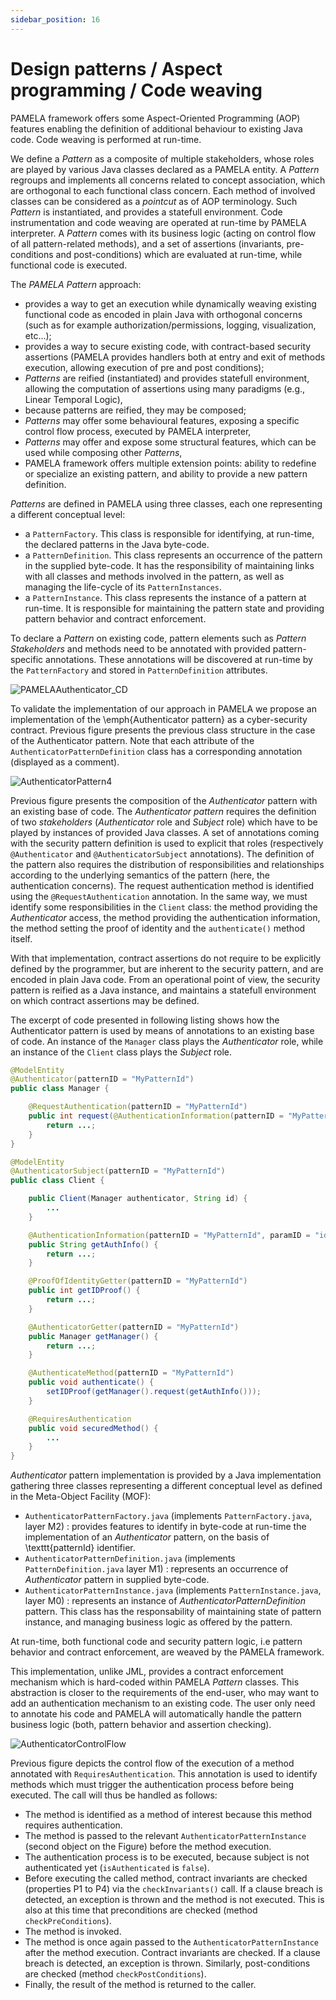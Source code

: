 ```yaml
---
sidebar_position: 16
---
```


# Design patterns / Aspect programming / Code weaving

PAMELA framework offers some Aspect-Oriented Programming (AOP) features enabling the definition of additional behaviour to existing Java code. Code weaving is performed at run-time.

We define a *Pattern* as a composite of multiple stakeholders, whose roles are played by various Java classes declared as a PAMELA entity. A *Pattern* regroups and implements all concerns related to concept association, which are orthogonal to each functional class concern. Each method of involved classes can be considered as a *pointcut* as of AOP terminology. Such *Pattern* is instantiated, and provides a statefull environment. Code instrumentation and code weaving are operated at run-time by PAMELA interpreter. A *Pattern* comes with its business logic (acting on control flow of all pattern-related methods), and a set of assertions (invariants, pre-conditions and post-conditions) which are evaluated at run-time, while functional code is executed.

The *PAMELA Pattern* approach:

- provides a way to get an execution while dynamically weaving existing functional code as encoded in plain Java with orthogonal concerns (such as for example authorization/permissions, logging, visualization, etc...);
- provides a way to secure existing code, with contract-based security assertions (PAMELA provides handlers both at entry and exit of methods execution, allowing execution of pre and post conditions);
- *Patterns* are reified (instantiated) and provides statefull environment, allowing the computation of assertions using many paradigms (e.g., Linear Temporal Logic),
- because patterns are reified, they may be composed;
- *Patterns* may offer some behavioural features, exposing a specific control flow process, executed by PAMELA interpreter,
- *Patterns* may offer and expose some structural features, which can be used while composing other *Patterns*,
- PAMELA framework offers multiple extension points: ability to redefine or specialize an existing pattern, and ability to provide a new pattern definition.

*Patterns* are defined in PAMELA using three classes, each one representing a different conceptual level:

- a `PatternFactory`. This class is responsible for identifying, at run-time, the declared patterns in the Java byte-code.
- a `PatternDefinition`. This class represents an occurrence of the pattern in the supplied byte-code. It has the responsibility of maintaining links with all classes and methods involved in the pattern, as well as managing the life-cycle of its `PatternInstances`.
- a `PatternInstance`. This class represents the instance of a pattern at run-time. It is responsible for maintaining the pattern state and providing pattern behavior and contract enforcement.

To declare a *Pattern* on existing code, pattern elements such as *Pattern Stakeholders* and methods need to be annotated with provided pattern-specific  annotations. These annotations will be discovered at run-time by the `PatternFactory` and stored in `PatternDefinition` attributes.

![PAMELAAuthenticator_CD](https://support.openflexo.org/images/components/pamela/PAMELAAuthenticator_CD.png)

To validate the implementation of our approach in PAMELA we propose an implementation of the \emph{Authenticator pattern} as a cyber-security contract. Previous figure presents the previous class structure in the case of the Authenticator pattern. Note that each attribute of the `AuthenticatorPatternDefinition` class has a corresponding annotation (displayed as a comment).

![AuthenticatorPattern4](https://support.openflexo.org/images/components/pamela/AuthenticatorPattern4.png)

Previous figure presents the composition of the *Authenticator* pattern with an existing base of code. The  *Authenticator pattern* requires the definition of two *stakeholders* (*Authenticator* role and *Subject* role) which have to be played by instances of provided Java classes. A set of annotations coming with the security pattern definition is used to explicit that roles (respectively `@Authenticator` and `@AuthenticatorSubject` annotations). The definition of the pattern also requires the distribution of responsibilities and relationships according to the underlying semantics of the pattern (here, the authentication concerns). The request authentication method is identified using the `@RequestAuthentication` annotation. In the same way, we must identify some responsibilities in the `Client` class: the method providing the  *Authenticator* access, the method providing the authentication information, the method setting the proof of identity and the `authenticate()` method itself.

With that implementation, contract assertions do not require to be explicitly defined by the programmer, but are inherent to the security pattern, and are encoded in plain Java code. From an operational point of view, the security pattern is reified as a Java instance, and maintains a statefull environment on which contract assertions may be defined.

The excerpt of code presented in following listing shows how the Authenticator pattern is used by means of annotations to an existing base of code. An instance of the `Manager` class plays the *Authenticator* role, while an instance of the `Client` class plays the *Subject* role.

```java
@ModelEntity
@Authenticator(patternID = "MyPatternId")
public class Manager {

	@RequestAuthentication(patternID = "MyPatternId")
	public int request(@AuthenticationInformation(patternID = "MyPatternId", paramID = "id") String id) {
		return ...;
	}
}

@ModelEntity
@AuthenticatorSubject(patternID = "MyPatternId")
public class Client {

	public Client(Manager authenticator, String id) {
		...
	}

	@AuthenticationInformation(patternID = "MyPatternId", paramID = "id")
	public String getAuthInfo() {
		return ...;
	}

	@ProofOfIdentityGetter(patternID = "MyPatternId")
	public int getIDProof() {
		return ...;
	}

	@AuthenticatorGetter(patternID = "MyPatternId")
	public Manager getManager() {
		return ...;
	}

	@AuthenticateMethod(patternID = "MyPatternId")
	public void authenticate() {
		setIDProof(getManager().request(getAuthInfo()));
	}

	@RequiresAuthentication
	public void securedMethod() {
		...
	}
}
```

*Authenticator* pattern implementation is provided by a Java implementation gathering three classes representing a different conceptual level as defined in the Meta-Object Facility (MOF):

- `AuthenticatorPatternFactory.java` (implements `PatternFactory.java`, layer M2) : provides features to identify in byte-code at run-time the implementation of an *Authenticator* pattern, on the basis of \texttt{patternId} identifier.
- `AuthenticatorPatternDefinition.java` (implements `PatternDefinition.java` layer M1) : represents an occurrence of *Authenticator* pattern in supplied byte-code.
- `AuthenticatorPatternInstance.java` (implements `PatternInstance.java`, layer M0) : represents an instance of *AuthenticatorPatternDefinition* pattern. This class has the responsability of maintaining state of pattern instance, and managing  business logic as offered by the pattern.

At run-time, both functional code and security pattern logic, i.e pattern behavior and contract enforcement, are weaved by the PAMELA framework. 

This implementation, unlike JML, provides a contract enforcement mechanism which is hard-coded within PAMELA *Pattern* classes. This abstraction is closer to the requirements of the end-user, who may want to add an authentication mechanism to an existing code. The user only need to annotate his code and PAMELA will automatically handle the pattern business logic (both, pattern behavior and assertion checking).

![AuthenticatorControlFlow](https://support.openflexo.org/images/components/pamela/AuthenticatorControlFlow.png)

Previous figure depicts  the control flow of the execution of a method annotated with `RequiresAuthentication`. 
This annotation is used to identify methods which must trigger the authentication process before being executed. The call will thus be handled as follows:

- The method is identified as a method of interest because this method requires authentication.
- The method is passed to the relevant `AuthenticatorPatternInstance` (second object on the Figure) before the method execution.
- The authentication process is to be executed, because subject is not authenticated yet (`isAuthenticated` is `false`).
- Before executing the called method, contract invariants are checked (properties P1 to P4) via the `checkInvariants()` call. If a clause breach is detected, an exception is thrown and the method is not executed. This is also at this time that preconditions are checked (method `checkPreConditions`).
- The method is invoked.
- The method is once again passed to the `AuthenticatorPatternInstance` after the method execution. Contract invariants are checked. If a clause breach is detected, an exception is thrown. Similarly,  post-conditions are checked (method `checkPostConditions`).
- Finally, the result of the method is returned to the caller.

